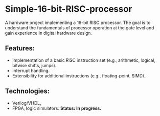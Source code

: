 # Simple-16-bit-RISC-processor
A hardware project implementing a 16-bit RISC processor. The goal is to understand the fundamentals of processor operation at the gate level and gain experience in digital hardware design.
## Features:
* Implementation of a basic RISC instruction set (e.g., arithmetic, logical, bitwise shifts, jumps).
* Interrupt handling.
* Extensibility for additional instructions (e.g., floating-point, SIMD).
## Technologies: 
* Verilog/VHDL,
* FPGA, logic simulators.
**Status: In progress.**
